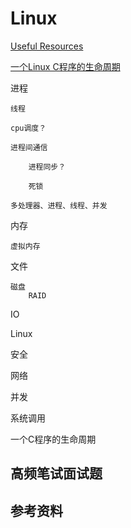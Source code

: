 # Linux

[Useful Resources](Useful-Resources.md)

[一个Linux C程序的生命周期](一个Linux-C程序的生命周期.md)

进程

	线程
	
	cpu调度？
	
	进程间通信
	
		进程同步？
	
		死锁
		
	多处理器、进程、线程、并发

内存

	虚拟内存

文件

	磁盘
		RAID

IO



Linux

安全

网络

并发

系统调用

一个C程序的生命周期







## 高频笔试面试题

## 参考资料

